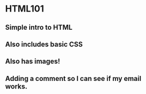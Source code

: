 # HTML101
## Simple intro to HTML

## Also includes basic CSS

## Also has images!

## Adding a comment so I can see if my email works.